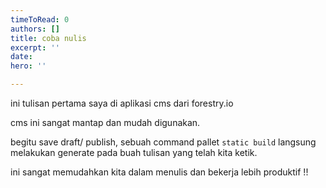 ```yaml
---
timeToRead: 0
authors: []
title: coba nulis
excerpt: ''
date: 
hero: ''

---
```

ini tulisan pertama saya di aplikasi cms dari forestry.io

cms ini sangat mantap dan mudah digunakan.

begitu save draft/ publish, sebuah command pallet `static build` langsung melakukan generate pada buah tulisan yang telah kita ketik.

ini sangat memudahkan kita dalam menulis dan bekerja lebih produktif !!
